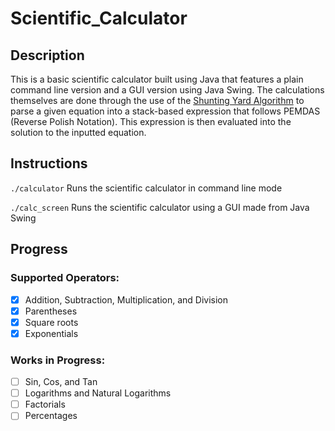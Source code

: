 # Scientific_Calculator

## Description
This is a basic scientific calculator built using Java that features a plain command line version and a GUI version using Java Swing. 
The calculations themselves are done through the use of the [Shunting Yard Algorithm](https://en.wikipedia.org/wiki/Shunting_yard_algorithm) to parse a given equation into a stack-based expression that follows PEMDAS (Reverse Polish Notation). This expression is then evaluated into the solution to the inputted equation.

## Instructions
``` ./calculator ``` Runs the scientific calculator in command line mode

``` ./calc_screen ``` Runs the scientific calculator using a GUI made from Java Swing

## Progress
### Supported Operators:
- [X] Addition, Subtraction, Multiplication, and Division
- [X] Parentheses
- [X] Square roots
- [X] Exponentials
### Works in Progress:
- [ ] Sin, Cos, and Tan
- [ ] Logarithms and Natural Logarithms
- [ ] Factorials
- [ ] Percentages
